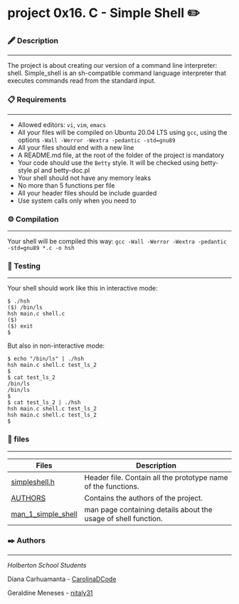 # project 0x16. C - Simple Shell ✏️

### 🖋️ Description
***

The project is about creating our version of a command line interpreter: shell. Simple_shell is an sh-compatible command language interpreter that executes commands read from the standard input.

### 📋 Requirements
***
* Allowed editors: `vi`, `vim`, `emacs`
* All your files will be compiled on Ubuntu 20.04 LTS using `gcc`, using the options `-Wall -Werror -Wextra -pedantic -std=gnu89`
* All your files should end with a new line
* A README.md file, at the root of the folder of the project is mandatory
* Your code should use the `Betty` style. It will be checked using betty-style.pl and betty-doc.pl
* Your shell should not have any memory leaks
* No more than 5 functions per file
* All your header files should be include guarded
* Use system calls only when you need to

### ⚙ Compilation
***
Your shell will be compiled this way:
`gcc -Wall -Werror -Wextra -pedantic -std=gnu89 *.c -o hsh`

### 🧪 Testing
***
Your shell should work like this in interactive mode:
```
$ ./hsh
($) /bin/ls
hsh main.c shell.c
($)
($) exit
$
```
But also in non-interactive mode:
```
$ echo "/bin/ls" | ./hsh
hsh main.c shell.c test_ls_2
$
$ cat test_ls_2
/bin/ls
/bin/ls
$
$ cat test_ls_2 | ./hsh
hsh main.c shell.c test_ls_2
hsh main.c shell.c test_ls_2
$
```

### 📂 files
***
| Files | Description |
| --- | --- |
| [simpleshell.h](https://github.com/CarolinaDCode/simple_shell/blob/master/simpleshell.h) | Header file. Contain all the prototype name of the functions. |
| [AUTHORS](https://github.com/CarolinaDCode/simple_shell/blob/master/AUTHORS) | Contains the authors of the project. |
| [man_1_simple_shell](https://github.com/CarolinaDCode/simple_shell/blob/master/man_1_simple_shell) | man page containing details about the usage of shell function.|


### ✒️ Authors
***
*Holberton School Students*

Diana Carhuamanta - [CarolinaDCode](https://github.com/CarolinaDCode)

Geraldine Meneses - [nitaly31](https://github.com/nitaly31)
